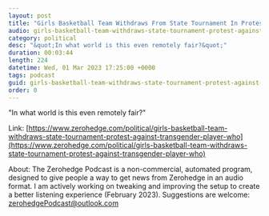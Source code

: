 ```yaml
---
layout: post
title: "Girls Basketball Team Withdraws From State Tournament In Protest Against Transgender Player Who Dominates Games"
audio: girls-basketball-team-withdraws-state-tournament-protest-against-transgender-player-who-0
category: political
desc: "&quot;In what world is this even remotely fair?&quot;"
duration: 00:03:44
length: 224
datetime: Wed, 01 Mar 2023 17:25:00 +0000
tags: podcast
guid: girls-basketball-team-withdraws-state-tournament-protest-against-transgender-player-who-0
order: 0
---
```

&quot;In what world is this even remotely fair?&quot;

Link: [https://www.zerohedge.com/political/girls-basketball-team-withdraws-state-tournament-protest-against-transgender-player-who](https://www.zerohedge.com/political/girls-basketball-team-withdraws-state-tournament-protest-against-transgender-player-who)

About: The Zerohedge Podcast is a non-commercial, automated program, designed to give people a way to get news from Zerohedge in an audio format.  I am actively working on tweaking and improving the setup to create a better listening experience (February 2023).  Suggestions are welcome: [zerohedgePodcast@outlook.com](mailto:zerohedgePodcast@outlook.com)